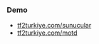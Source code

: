 ### Demo

- [tf2turkiye.com/sunucular](https://tf2turkiye.com/sunucular "Tf2Turkiye.com/sunucular")
- [tf2turkiye.com/motd](https://tf2turkiye.com/motd "www.TF2Turkiye.com/motd")
